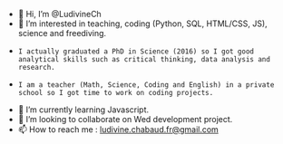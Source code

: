 - 👋 Hi, I’m @LudivineCh
- 👀 I’m interested in teaching, coding (Python, SQL, HTML/CSS, JS), science and freediving.
-     I actually graduated a PhD in Science (2016) so I got good analytical skills such as critical thinking, data analysis and research. 
-     I am a teacher (Math, Science, Coding and English) in a private school so I got time to work on coding projects.
- 🌱 I’m currently learning Javascript.
- 💞️ I’m looking to collaborate on Wed development project.
- 📫 How to reach me : ludivine.chabaud.fr@gmail.com
<!---
LudivineCh/LudivineCh is a ✨ special ✨ repository because its `README.md` (this file) appears on your GitHub profile.
You can click the Preview link to take a look at your changes.
--->
